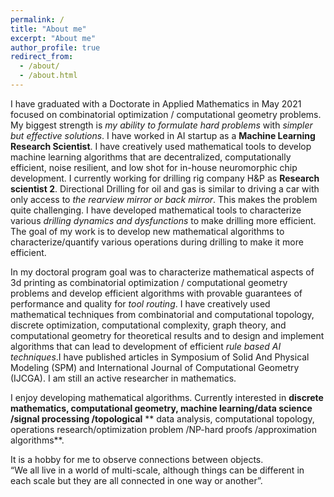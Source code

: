 ```yaml
---
permalink: /
title: "About me"
excerpt: "About me"
author_profile: true
redirect_from: 
  - /about/
  - /about.html
---
```

I have graduated with a Doctorate in Applied Mathematics in May 2021 focused on combinatorial optimization / computational geometry problems. My biggest strength is *my*
*ability to formulate hard problems* with *simpler but effective solutions*. I have worked in AI startup as a **Machine Learning Research Scientist**. I have creatively used 
mathematical tools to develop machine learning algorithms that are decentralized, computationally efficient, noise resilient, and low shot for in-house neuromorphic chip 
development. I currently working for drilling rig company H&P as **Research scientist 2**. Directional Drilling for oil and gas is similar to driving a car with only access to 
*the rearview mirror or back mirror*. This makes the problem quite challenging. I have developed mathematical tools to characterize various *drilling dynamics and dysfunctions*
to make drilling more efficient. The goal of my work is to develop new mathematical algorithms to characterize/quantify various operations during drilling to make it more efficient.
  
In my doctoral program goal was to characterize mathematical aspects of 3d printing as combinatorial optimization / computational geometry problems and develop efficient
algorithms with provable guarantees of performance and quality for *tool routing*. I have creatively used mathematical techniques from combinatorial and computational topology,
discrete optimization, computational complexity, graph theory, and computational geometry for theoretical results and to design and implement algorithms that can lead to
development of efficient *rule based AI techniques*.I have published articles in Symposium of Solid And Physical Modeling (SPM) and International Journal of Computational 
Geometry (IJCGA). I am still an active researcher in mathematics. 

I enjoy developing mathematical algorithms. Currently interested in **discrete mathematics, computational geometry, machine learning/data science /signal processing /topological**
** data analysis, computational topology, operations research/optimization problem /NP-hard proofs /approximation algorithms**. 

It is a hobby for me to observe connections between objects.  
“We all live in a world of multi-scale, although things can be different in each scale but they are all connected in one way or another”.
